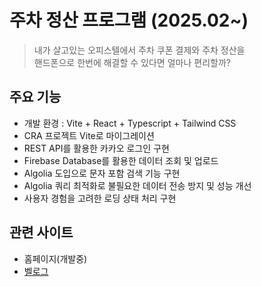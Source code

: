 # 주차 정산 프로그램 (2025.02~)

> 내가 살고있는 오피스텔에서 주차 쿠폰 결제와 주차 정산을 <br>
> 핸드폰으로 한번에 해결할 수 있다면 얼마나 편리할까?

## 주요 기능

- 개발 환경 : Vite + React + Typescript + Tailwind CSS
- CRA 프로젝트 Vite로 마이그레이션
- REST API를 활용한 카카오 로그인 구현
- Firebase Database를 활용한 데이터 조회 및 업로드
- Algolia 도입으로 문자 포함 검색 기능 구현
- Algolia 쿼리 최적화로 불필요한 데이터 전송 방지 및 성능 개선
- 사용자 경험을 고려한 로딩 상태 처리 구현

## 관련 사이트

- 홈페이지(개발중)
- [벨로그](https://velog.io/@gaebaribari/series/parking)
